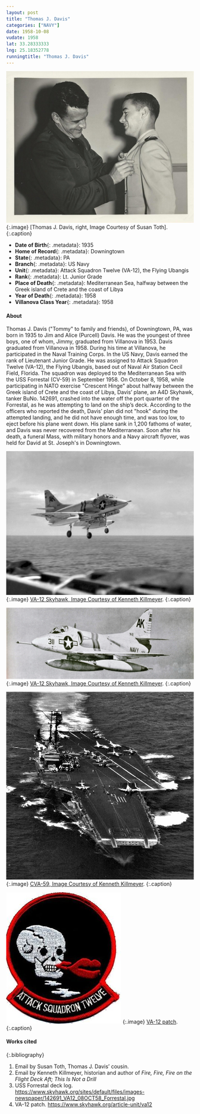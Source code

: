 ```yaml
---
layout: post
title: "Thomas J. Davis"
categories: ["NAVY"]
date: 1958-10-08
vudate: 1958
lat: 33.28333333
lng: 25.18352778
runningtitle: "Thomas J. Davis"
---
```


![Thomas J. Davis](images/Davis1.jpg)
   {:.image}
[Thomas J. Davis, right, Image Courtesy of Susan Toth].
   {:.caption}

* **Date of Birth**{: .metadata}: 1935
* **Home of Record**{: .metadata}: Downingtown
* **State**{: .metadata}: PA
* **Branch**{: .metadata}: US Navy
* **Unit**{: .metadata}: Attack Squadron Twelve (VA-12), the Flying Ubangis
* **Rank**{: .metadata}: Lt. Junior Grade
* **Place of Death**{: .metadata}: Mediterranean Sea, halfway between the Greek island of Crete and the coast of Libya
* **Year of Death**{: .metadata}: 1958
* **Villanova Class Year**{: .metadata}: 1958


#### About

Thomas J. Davis ("Tommy" to family and friends), of Downingtown, PA, was born in 1935 to Jim and Alice (Purcell) Davis. He was the youngest of three boys, one of whom, Jimmy, graduated from Villanova in 1953. Davis graduated from Villanova in 1958. During his time at Villanova, he participated in the Naval Training Corps. In the US Navy, Davis earned the rank of Lieutenant Junior Grade. He was assigned to Attack Squadron Twelve (VA-12), the Flying Ubangis, based out of Naval Air Station Cecil Field, Florida. The squadron was deployed to the Mediterranean Sea with the USS Forrestal (CV-59) in September 1958. On October 8, 1958, while participating in NATO exercise "Crescent Hinge" about halfway between the Greek island of Crete and the coast of Libya, Davis’ plane, an A4D Skyhawk, tanker BuNo. 142691, crashed into the water off the port quarter of the Forrestal, as he was attempting to land on the ship’s deck. According to the officers who reported the death, Davis’ plan did not "hook" during the attempted landing, and he did not have enough time, and was too low, to eject before his plane went down. His plane sank in 1,200 fathoms of water, and Davis was never recovered from the Mediterranean. Soon after his death, a funeral Mass, with military honors and a Navy aircraft flyover, was held for David at St. Joseph's in Downingtown.

![VA-12 Skyhawk](images/Davis2.jpg)
   {:.image}
[VA-12 Skyhawk, Image Courtesy of Kenneth Killmeyer]().
   {:.caption}

![VA-12 Skyhawk](images/Davis3.jpg)
   {:.image}
[VA-12 Skyhawk, Image Courtesy of Kenneth Killmeyer]().
   {:.caption}

![CVA-59](images/Davis4.jpg)
   {:.image}
[CVA-59, Image Courtesy of Kenneth Killmeyer]().
   {:.caption}

![VA-12 patch](images/Davis5.jpg)
   {:.image}
[VA-12 patch](https://www.skyhawk.org/article-unit/va12).
   {:.caption}


#### Works cited

{:.bibliography}
1. Email by Susan Toth, Thomas J. Davis’ cousin.
2. Email by Kenneth Killmeyer, historian and author of _Fire, Fire, Fire on the Flight Deck Aft; This Is Not a Drill_
3. USS Forrestal deck log. <https://www.skyhawk.org/sites/default/files/images-newspaper/142691_VA12_08OCT58_Forrestal.jpg>
4. VA-12 patch. <https://www.skyhawk.org/article-unit/va12>
